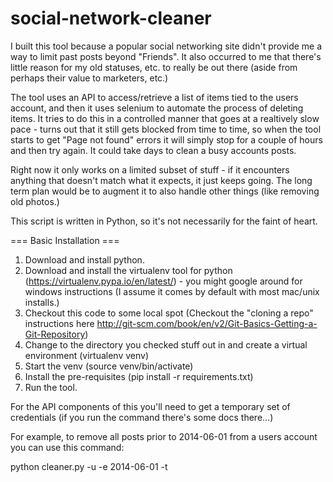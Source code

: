 # social-network-cleaner

I built this tool because a popular social networking site didn't provide me a way to limit past posts beyond "Friends".  It also occurred to me that there's little reason for my old statuses, etc. to really be out there (aside from perhaps their value to marketers, etc.)

The tool uses an API to access/retrieve a list of items tied to the users account, and then it uses selenium to automate the process of deleting items.  It tries to do this in a controlled manner that goes at a realtively slow pace - turns out that it still gets blocked from time to time, so when the tool starts to get "Page not found" errors it will simply stop for a couple of hours and then try again.  It could take days to clean a busy accounts posts.

Right now it only works on a limited subset of stuff - if it encounters anything that doesn't match what it expects, it just keeps going.  The long term plan would be to augment it to also handle other things (like removing old photos.)

This script is written in Python, so it's not necessarily for the faint of heart.

=== Basic Installation ===

1.  Download and install python.
2.  Download and install the virtualenv tool for python (https://virtualenv.pypa.io/en/latest/) - you might google around for windows instructions (I assume it comes by default with most mac/unix installs.)
3.  Checkout this code to some local spot (Checkout the "cloning a repo" instructions here http://git-scm.com/book/en/v2/Git-Basics-Getting-a-Git-Repository)
4.  Change to the directory you checked stuff out in and create a virtual environment (virtualenv venv)
5.  Start the venv (source venv/bin/activate)
6.  Install the pre-requisites (pip install -r requirements.txt)
7.  Run the tool.
  
For the API components of this you'll need to get a temporary set of credentials (if you run the command there's some docs there...)

For example, to remove all posts prior to 2014-06-01 from a users account you can use this command:

python cleaner.py -u <fb username> -e 2014-06-01 -t <api key>



